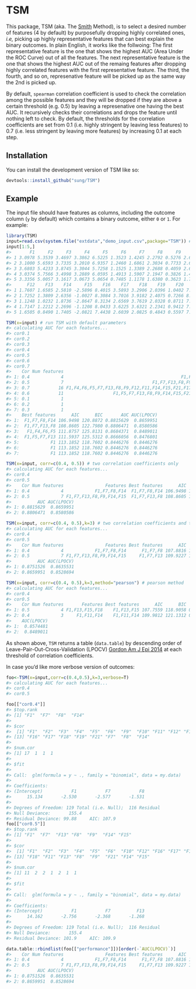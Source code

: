 
<!-- README.md is generated from README.Rmd. Please edit that file -->

# TSM

<!-- badges: start -->
<!-- badges: end -->

This package, TSM (aka. The
[Smith](https://www.obgyn.cam.ac.uk/staff/senior-staff/professor-gordon-smith/)
Method), is to select a desired number of features (4 by default) by
purposefully dropping highly correlated ones, *i.e,* picking up highly
representative features that can best explain the binary outcomes. In
plain English, it works like the follwoing: The first representative
feature is the one that shows the highest AUC (Area Under the ROC Curve)
out of all the features. The next representative feature is the one that
shows the highest AUC out of the remaing features after dropping highly
correlated features with the first representative feature. The third,
the fourth, and so on, represenative feature will be picked up as the
same way the 2nd is picked up.

By default, `spearman` correlation coefficient is used to check the
correlation among the possible features and they will be dropped if they
are above a certain threshold (e.g. 0.5) by leaving a represenative one
having the best AUC. It recursively checks their correlations and drops
the feature until nothing left to check. By default, the thresholds for
the correlation coefficients are set from 0.1 (i.e. highly stringent by
leaving less features) to 0.7 (i.e. less stringent by leaving more
features) by increasing 0.1 at each step.

## Installation

You can install the development version of TSM like so:

``` r
devtools::install_github("sung/TSM")
```

## Example

The input file should have features as columns, including the outcome
column (`y` by default) which contains a binary outcome, either `0` or
`1`. For example:

``` r
library(TSM)
input=read.csv(system.file("extdata","demo_input.csv",package="TSM")) # read the example input from TSM 
input[1:5,]
#>       F1     F2     F3     F4     F5     F6     F7     F8     F9    F10    F11
#> 1 3.0978 5.3539 3.4697 3.3862 6.5225 1.3523 1.4245 2.2792 0.5276 2.6810 2.4484
#> 2 3.1000 5.6593 3.7335 3.2010 6.9357 1.2460 1.6861 2.3034 0.7733 2.6492 2.4600
#> 3 3.6803 5.4233 3.8745 3.3044 5.7258 1.1525 1.3389 2.2688 0.4059 2.6794 1.6202
#> 4 3.0374 5.7566 3.4998 3.2889 6.0595 1.4913 1.5907 2.1947 0.3826 1.4088 1.3074
#> 5 3.3356 5.0057 3.1617 3.0673 5.0654 0.7485 1.1178 1.6380 0.3623 1.7394 1.2593
#>      F12    F13    F14     F15    F16    F17    F18    F19    F20    F21 y
#> 1 1.7607 1.6585 2.5810 -2.5896 8.4015 3.5893 3.2906 2.0396 1.0402 7.9531 1
#> 2 1.7252 1.3809 2.6356 -1.0027 8.3084 3.7016 3.9182 2.4075 0.7266 8.2472 1
#> 3 1.1248 1.0232 1.8736 -2.8647 8.3134 2.6569 3.7619 2.0328 0.8711 7.9282 0
#> 4 1.7147 1.2212 2.2696 -1.1208 8.0433 3.6225 3.6321 2.2341 0.9412 7.8447 1
#> 5 1.6505 0.8490 1.7405 -2.0821 7.4438 2.6039 2.0825 0.4843 0.5597 7.6459 1
```

``` r
TSM(x=input) # run TSM with default parameters
#> calculating AUC for each features...
#> cor0.1
#> cor0.2
#> cor0.3
#> cor0.4
#> cor0.5
#> cor0.6
#> cor0.7
#>    Cor Num features                                                 Features
#> 1: 0.4            4                                             F1,F7,F8,F14
#> 2: 0.5            7                                  F1,F7,F13,F8,F9,F14,F15
#> 3: 0.7           16 F1,F4,F6,F5,F7,F13,F8,F9,F12,F11,F14,F15,F21,F17,F18,F20
#> 4: 0.6           11                   F1,F5,F7,F13,F8,F9,F14,F15,F21,F17,F18
#> 5: 0.1            1                                                       F1
#> 6: 0.2            1                                                       F1
#> 7: 0.3            1                                                       F1
#>    Best features      AIC      BIC       AUC AUC(LPOCV)
#> 1:  F1,F7,F8,F14 106.9498 120.8872 0.8815629  0.8659951
#> 2:  F1,F7,F13,F8 108.8605 122.7980 0.8806471  0.8580586
#> 3:   F1,F4,F6,F5 111.8757 125.8131 0.8684371  0.8489011
#> 4:  F1,F5,F7,F13 111.5937 125.5312 0.8666056  0.8476801
#> 5:            F1 113.1852 118.7602 0.8446276  0.8446276
#> 6:            F1 113.1852 118.7602 0.8446276  0.8446276
#> 7:            F1 113.1852 118.7602 0.8446276  0.8446276

TSM(x=input, corr=c(0.4, 0.5)) # two correlation coefficients only 
#> calculating AUC for each features...
#> cor0.4
#> cor0.5
#>    Cor Num features                Features Best features      AIC      BIC
#> 1: 0.4            4            F1,F7,F8,F14  F1,F7,F8,F14 106.9498 120.8872
#> 2: 0.5            7 F1,F7,F13,F8,F9,F14,F15  F1,F7,F13,F8 108.8605 122.7980
#>          AUC AUC(LPOCV)
#> 1: 0.8815629  0.8659951
#> 2: 0.8806471  0.8580586

TSM(x=input, corr=c(0.4, 0.5),k=3) # two correlation coefficients and three features only 
#> calculating AUC for each features...
#> cor0.4
#> cor0.5
#>    Cor Num features                Features Best features      AIC      BIC
#> 1: 0.4            4            F1,F7,F8,F14      F1,F7,F8 107.8816 119.0316
#> 2: 0.5            7 F1,F7,F13,F8,F9,F14,F15     F1,F7,F13 109.9227 121.0727
#>          AUC AUC(LPOCV)
#> 1: 0.8751526  0.8635531
#> 2: 0.8659951  0.8528694

TSM(x=input, corr=c(0.4, 0.5),k=3,method="pearson") # pearson method  
#> calculating AUC for each features...
#> cor0.4
#> cor0.5
#>    Cor Num features       Features Best features      AIC      BIC       AUC
#> 1: 0.5            4 F1,F13,F15,F18    F1,F13,F15 107.7559 118.9058 0.8736264
#> 2: 0.4            3     F1,F11,F14    F1,F11,F14 109.9812 121.1312 0.8672161
#>    AUC(LPOCV)
#> 1:  0.8574481
#> 2:  0.8489011
```

As shown above, `TSM` returns a table (`data.table`) by descending order
of Leave-Pair-Out-Cross-Validation (LPOCV) [Gordon Am J Epi
2014](https://www.ncbi.nlm.nih.gov/pmc/articles/PMC4108045/) at each
threshold of correlation coefficients.

In case you’d like more verbose version of outcomes:

``` r
foo<-TSM(x=input,corr=c(0.4,0.5),k=3,verbose=T)
#> calculating AUC for each features...
#> cor0.4
#> cor0.5

foo[["cor0.4"]]
#> $top.rank
#> [1] "F1"  "F7"  "F8"  "F14"
#> 
#> $cor
#>  [1] "F1"  "F2"  "F3"  "F4"  "F5"  "F6"  "F9"  "F10" "F11" "F12" "F13" "F15"
#> [13] "F16" "F17" "F18" "F19" "F21" "F7"  "F8"  "F14"
#> 
#> $num.cor
#> [1] 17  1  1  1
#> 
#> $fit
#> 
#> Call:  glm(formula = y ~ ., family = "binomial", data = my.data)
#> 
#> Coefficients:
#> (Intercept)           F1           F7           F8  
#>      15.134       -2.530       -2.577       -1.531  
#> 
#> Degrees of Freedom: 119 Total (i.e. Null);  116 Residual
#> Null Deviance:       155.4 
#> Residual Deviance: 99.88     AIC: 107.9
foo[["cor0.5"]]
#> $top.rank
#> [1] "F1"  "F7"  "F13" "F8"  "F9"  "F14" "F15"
#> 
#> $cor
#>  [1] "F1"  "F2"  "F3"  "F4"  "F5"  "F6"  "F10" "F12" "F16" "F17" "F19" "F7" 
#> [13] "F18" "F11" "F13" "F8"  "F9"  "F21" "F14" "F15"
#> 
#> $num.cor
#> [1] 11  2  2  1  2  1  1
#> 
#> $fit
#> 
#> Call:  glm(formula = y ~ ., family = "binomial", data = my.data)
#> 
#> Coefficients:
#> (Intercept)           F1           F7          F13  
#>      14.162       -2.756       -2.368       -1.268  
#> 
#> Degrees of Freedom: 119 Total (i.e. Null);  116 Residual
#> Null Deviance:       155.4 
#> Residual Deviance: 101.9     AIC: 109.9

data.table::rbindlist(foo[["performance"]])[order(-`AUC(LPOCV)`)]
#>    Cor Num features                Features Best features      AIC      BIC
#> 1: 0.4            4            F1,F7,F8,F14      F1,F7,F8 107.8816 119.0316
#> 2: 0.5            7 F1,F7,F13,F8,F9,F14,F15     F1,F7,F13 109.9227 121.0727
#>          AUC AUC(LPOCV)
#> 1: 0.8751526  0.8635531
#> 2: 0.8659951  0.8528694
```
